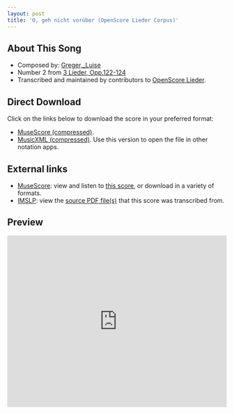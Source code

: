 ```yaml
---
layout: post
title: 'O, geh nicht vorüber (OpenScore Lieder Corpus)'
---
```


## About This Song

- Composed by: [Greger,_Luise](https://fourscoreandmore.org/openscore/lieder/Greger,_Luise)
- Number 2 from [3 Lieder, Opp.122-124](https://fourscoreandmore.org/openscore/lieder/Greger,_Luise/3_Lieder,_Opp.122-124)
- Transcribed and maintained by contributors to [OpenScore Lieder].

[OpenScore Lieder]: https://musescore.com/openscore-lieder-corpus

## Direct Download

Click on the links below to download the score in your preferred format:
- [MuseScore (compressed)](https://github.com/openscore/lieder/blob/main/scores/Greger,_Luise/3_Lieder,_Opp.122-124/2_O,_geh_nicht_vorüber/lc6174024.mscz?raw=true).
- [MusicXML (compressed)](https://github.com/openscore/lieder/blob/main/scores/Greger,_Luise/3_Lieder,_Opp.122-124/2_O,_geh_nicht_vorüber/lc6174024.mxl?raw=true). Use this version to open the file in other notation apps.

## External links

- [MuseScore]: view and listen to [this score][MuseScore], or download in a variety of formats.
- [IMSLP]: view the [source PDF file(s)][IMSLP] that this score was transcribed from.

[MuseScore]: https://musescore.com/score/6174024
[IMSLP]: https://imslp.org/wiki/Special:ReverseLookup/625109

## Preview

<iframe width="100%" height="394" src="https://musescore.com/openscore-lieder-corpus/scores/6174024/embed" frameborder="0" allowfullscreen allow="autoplay; fullscreen"></iframe>
